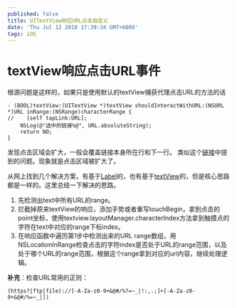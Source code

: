 ```yaml
---
published: false
title: UITextView响应URL点击自定义
date: 'Thu Jul 12 2018 17:39:34 GMT+0800'
tags: iOS
---
```

# textView响应点击URL事件
根源问题是这样的，如果只是使用默认的textView捕获代理点击URL的方法的话
```objc
- (BOOL)textView:(UITextView *)textView shouldInteractWithURL:(NSURL *)URL inRange:(NSRange)characterRange {
//    [self tapLink:URL];
    NSLog(@"选中的链接%@", URL.absoluteString);
    return NO;
}
```
发现点击区域会扩大，一般会覆盖链接本身所在行和下一行。
类似这个[链接](https://www.oschina.net/question/872288_2150944)中提到的问题。现象就是点击区域被扩大了。

从网上找到几个解决方案，有基于[Label](https://github.com/Jitu1990/link-clickable-Label)的，也有基于[textView](https://github.com/xiaoaihhh/problemsOfiOS/tree/master/SFTextLinkView/SFTextLinkView)的，但是核心思路都是一样的。这里总结一下解决的思路。

1. 先检测出text中所有URL的range。
2. 拦截掉原来textView的响应，添加手势或者重写touchBegin，拿到点击的point坐标，使用textview.layoutManager.characterIndex方法拿到触摸点的字符在text中对应的range下标index。
3. 在响应函数中遍历第1步中检测出来的URL range数组，用NSLocationInRange检查点击的字符index是否处于URL的range范围，以及处于哪个URL的range范围，根据这个range拿到对应的url内容，继续处理逻辑。



**补充**：检查URL常用的正则：
```
(https?|ftp|file)://[-A-Za-z0-9+&@#/%?=~_|!:,.;]+[-A-Za-z0-9+&@#/%=~_|])
```
